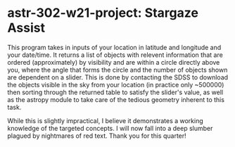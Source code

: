 # astr-302-w21-project: Stargaze Assist
This program takes in inputs of your location in latitude and longitude and your date/time.
It returns a list of objects with relevent information that are ordered (approximately) by visibility and are within a circle directly above you, where the angle that forms the circle and the number of objects shown are dependent on a slider.
This is done by contacting the SDSS to download the objects visible in the sky from your location (in practice only ~500000) then sorting through the returned table to satisfy the slider's value, as well as the astropy module to take care of the tedious geometry inherent to this task.

While this is slightly impractical, I believe it demonstrates a working knowledge of the targeted concepts.
I will now fall into a deep slumber plagued by nightmares of red text. Thank you for this quarter!
